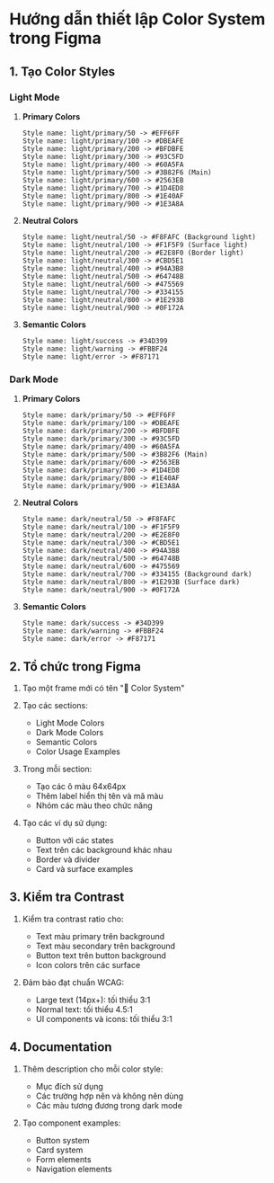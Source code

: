 # Hướng dẫn thiết lập Color System trong Figma

## 1. Tạo Color Styles

### Light Mode

1. **Primary Colors**
   ```
   Style name: light/primary/50 -> #EFF6FF
   Style name: light/primary/100 -> #DBEAFE
   Style name: light/primary/200 -> #BFDBFE
   Style name: light/primary/300 -> #93C5FD
   Style name: light/primary/400 -> #60A5FA
   Style name: light/primary/500 -> #3B82F6 (Main)
   Style name: light/primary/600 -> #2563EB
   Style name: light/primary/700 -> #1D4ED8
   Style name: light/primary/800 -> #1E40AF
   Style name: light/primary/900 -> #1E3A8A
   ```

2. **Neutral Colors**
   ```
   Style name: light/neutral/50 -> #F8FAFC (Background light)
   Style name: light/neutral/100 -> #F1F5F9 (Surface light)
   Style name: light/neutral/200 -> #E2E8F0 (Border light)
   Style name: light/neutral/300 -> #CBD5E1
   Style name: light/neutral/400 -> #94A3B8
   Style name: light/neutral/500 -> #64748B
   Style name: light/neutral/600 -> #475569
   Style name: light/neutral/700 -> #334155
   Style name: light/neutral/800 -> #1E293B
   Style name: light/neutral/900 -> #0F172A
   ```

3. **Semantic Colors**
   ```
   Style name: light/success -> #34D399
   Style name: light/warning -> #FBBF24
   Style name: light/error -> #F87171
   ```

### Dark Mode

1. **Primary Colors**
   ```
   Style name: dark/primary/50 -> #EFF6FF
   Style name: dark/primary/100 -> #DBEAFE
   Style name: dark/primary/200 -> #BFDBFE
   Style name: dark/primary/300 -> #93C5FD
   Style name: dark/primary/400 -> #60A5FA
   Style name: dark/primary/500 -> #3B82F6 (Main)
   Style name: dark/primary/600 -> #2563EB
   Style name: dark/primary/700 -> #1D4ED8
   Style name: dark/primary/800 -> #1E40AF
   Style name: dark/primary/900 -> #1E3A8A
   ```

2. **Neutral Colors**
   ```
   Style name: dark/neutral/50 -> #F8FAFC
   Style name: dark/neutral/100 -> #F1F5F9
   Style name: dark/neutral/200 -> #E2E8F0
   Style name: dark/neutral/300 -> #CBD5E1
   Style name: dark/neutral/400 -> #94A3B8
   Style name: dark/neutral/500 -> #64748B
   Style name: dark/neutral/600 -> #475569
   Style name: dark/neutral/700 -> #334155 (Background dark)
   Style name: dark/neutral/800 -> #1E293B (Surface dark)
   Style name: dark/neutral/900 -> #0F172A
   ```

3. **Semantic Colors**
   ```
   Style name: dark/success -> #34D399
   Style name: dark/warning -> #FBBF24
   Style name: dark/error -> #F87171
   ```

## 2. Tổ chức trong Figma

1. Tạo một frame mới có tên "🎨 Color System"

2. Tạo các sections:
   - Light Mode Colors
   - Dark Mode Colors
   - Semantic Colors
   - Color Usage Examples

3. Trong mỗi section:
   - Tạo các ô màu 64x64px
   - Thêm label hiển thị tên và mã màu
   - Nhóm các màu theo chức năng

4. Tạo các ví dụ sử dụng:
   - Button với các states
   - Text trên các background khác nhau
   - Border và divider
   - Card và surface examples

## 3. Kiểm tra Contrast

1. Kiểm tra contrast ratio cho:
   - Text màu primary trên background
   - Text màu secondary trên background
   - Button text trên button background
   - Icon colors trên các surface

2. Đảm bảo đạt chuẩn WCAG:
   - Large text (14px+): tối thiểu 3:1
   - Normal text: tối thiểu 4.5:1
   - UI components và icons: tối thiểu 3:1

## 4. Documentation

1. Thêm description cho mỗi color style:
   - Mục đích sử dụng
   - Các trường hợp nên và không nên dùng
   - Các màu tương đương trong dark mode

2. Tạo component examples:
   - Button system
   - Card system
   - Form elements
   - Navigation elements